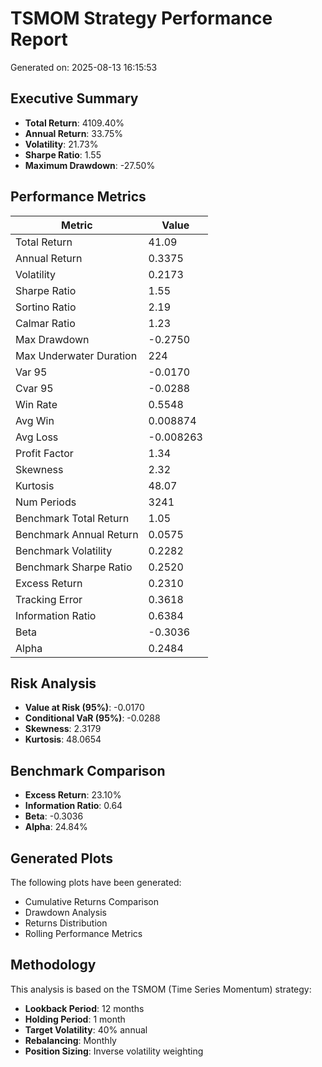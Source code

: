 # TSMOM Strategy Performance Report

Generated on: 2025-08-13 16:15:53

## Executive Summary

- **Total Return**: 4109.40%
- **Annual Return**: 33.75%
- **Volatility**: 21.73%
- **Sharpe Ratio**: 1.55
- **Maximum Drawdown**: -27.50%

## Performance Metrics

| Metric | Value |
|--------|-------|
| Total Return | 41.09 |
| Annual Return | 0.3375 |
| Volatility | 0.2173 |
| Sharpe Ratio | 1.55 |
| Sortino Ratio | 2.19 |
| Calmar Ratio | 1.23 |
| Max Drawdown | -0.2750 |
| Max Underwater Duration | 224 |
| Var 95 | -0.0170 |
| Cvar 95 | -0.0288 |
| Win Rate | 0.5548 |
| Avg Win | 0.008874 |
| Avg Loss | -0.008263 |
| Profit Factor | 1.34 |
| Skewness | 2.32 |
| Kurtosis | 48.07 |
| Num Periods | 3241 |
| Benchmark Total Return | 1.05 |
| Benchmark Annual Return | 0.0575 |
| Benchmark Volatility | 0.2282 |
| Benchmark Sharpe Ratio | 0.2520 |
| Excess Return | 0.2310 |
| Tracking Error | 0.3618 |
| Information Ratio | 0.6384 |
| Beta | -0.3036 |
| Alpha | 0.2484 |

## Risk Analysis

- **Value at Risk (95%)**: -0.0170
- **Conditional VaR (95%)**: -0.0288
- **Skewness**: 2.3179
- **Kurtosis**: 48.0654

## Benchmark Comparison

- **Excess Return**: 23.10%
- **Information Ratio**: 0.64
- **Beta**: -0.3036
- **Alpha**: 24.84%

## Generated Plots

The following plots have been generated:
- Cumulative Returns Comparison
- Drawdown Analysis
- Returns Distribution
- Rolling Performance Metrics

## Methodology

This analysis is based on the TSMOM (Time Series Momentum) strategy:
- **Lookback Period**: 12 months
- **Holding Period**: 1 month
- **Target Volatility**: 40% annual
- **Rebalancing**: Monthly
- **Position Sizing**: Inverse volatility weighting

